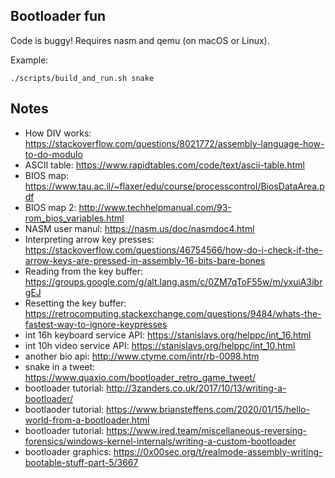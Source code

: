 ## Bootloader fun

Code is buggy! Requires nasm and qemu (on macOS or Linux).

Example:

```
./scripts/build_and_run.sh snake
```

## Notes
* How DIV works: https://stackoverflow.com/questions/8021772/assembly-language-how-to-do-modulo
* ASCII table: https://www.rapidtables.com/code/text/ascii-table.html
* BIOS map: https://www.tau.ac.il/~flaxer/edu/course/processcontrol/BiosDataArea.pdf
* BIOS map 2: http://www.techhelpmanual.com/93-rom_bios_variables.html
* NASM user manul: https://nasm.us/doc/nasmdoc4.html
* Interpreting arrow key presses: https://stackoverflow.com/questions/46754566/how-do-i-check-if-the-arrow-keys-are-pressed-in-assembly-16-bits-bare-bones
* Reading from the key buffer: https://groups.google.com/g/alt.lang.asm/c/0ZM7qToF55w/m/yxuiA3ibrgEJ
* Resetting the key buffer: https://retrocomputing.stackexchange.com/questions/9484/whats-the-fastest-way-to-ignore-keypresses
* int 16h keyboard service API: https://stanislavs.org/helppc/int_16.html
* int 10h video service API: https://stanislavs.org/helppc/int_10.html
* another bio api: http://www.ctyme.com/intr/rb-0098.htm
* snake in a tweet: https://www.quaxio.com/bootloader_retro_game_tweet/
* bootloader tutorial: http://3zanders.co.uk/2017/10/13/writing-a-bootloader/
* bootlaoder tutorial: https://www.briansteffens.com/2020/01/15/hello-world-from-a-bootloader.html
* bootloader tutorial: https://www.ired.team/miscellaneous-reversing-forensics/windows-kernel-internals/writing-a-custom-bootloader
* bootloader graphics: https://0x00sec.org/t/realmode-assembly-writing-bootable-stuff-part-5/3667

